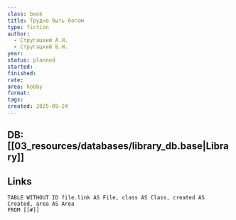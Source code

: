 ```yaml
---
class: book
title: Трудно быть богом
type: fiction
author:
  - Стругацкий А.Н.
  - Стругацкий Б.Н.
year:
status: planned
started:
finished:
rate:
area: hobby
format:
tags:
created: 2025-09-24
---
```

## DB: [[03_resources/databases/library_db.base|Library]]

## Links

```dataview
TABLE WITHOUT ID file.link AS File, class AS Class, created AS Created, area AS Area
FROM [[#]]
````
